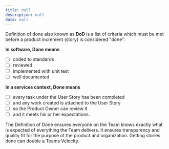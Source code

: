 ```yaml
---
title: null
description: null
date: null
---
```


Definition of done also known as **DoD** is a list of criteria which must be met before a product increment (story) is considered "done".

**In software, Done means**

- [ ] coded to standards
- [ ] reviewed
- [ ] implemented with unit test
- [ ] well documented

**In a services context, Done means**

- [ ] every task under the User Story has been completed
- [ ] and any work created is attached to the User Story
- [ ] so the Product Owner can review it
- [ ] and it meets his or her expectations.

The Definition of Done ensures everyone on the Team knows exactly what is expected of everything the Team delivers. It ensures transparency and quality fit for the purpose of the product and organization. Getting stories done can double a Teams Velocity.

